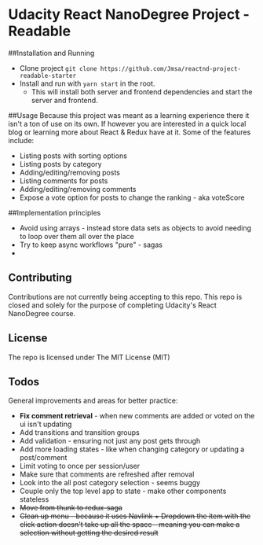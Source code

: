 # Udacity React NanoDegree Project - Readable 
 
##Installation and Running
* Clone project `git clone https://github.com/Jmsa/reactnd-project-readable-starter`
* Install and run with `yarn start` in the root.
    * This will install both server and frontend dependencies and start the server and frontend.

##Usage
Because this project was meant as a learning experience there it isn't a ton of use on its own. If however you are interested in a quick local blog or learning more about React & Redux have at it. Some of the features include:
* Listing posts with sorting options
* Listing posts by category
* Adding/editing/removing posts
* Listing comments for posts
* Adding/editing/removing comments
* Expose a vote option for posts to change the ranking - aka voteScore

##Implementation principles
* Avoid using arrays - instead store data sets as objects to avoid needing to loop over them all over the place
* Try to keep async workflows "pure" - sagas
*

## Contributing
Contributions are not currently being accepting to this repo. This repo is closed and solely for the purpose of completing Udacity's React NanoDegree course. 

## License
The repo is licensed under The MIT License (MIT)

## Todos
General improvements and areas for better practice:
* **Fix comment retrieval** - when new comments are added or voted on the ui isn't updating
* Add transitions and transition groups
* Add validation - ensuring not just any post gets through
* Add more loading states - like when changing category or updating a post/comment
* Limit voting to once per session/user
* Make sure that comments are refreshed after removal
* Look into the all post category selection - seems buggy
* Couple only the top level app to state - make other components stateless
* ~~Move from thunk to redux-saga~~
* ~~Clean up menu - because it uses Navlink + Dropdown the item with the click action doesn't take up all the space - meaning you can make a selection without getting the desired result~~

